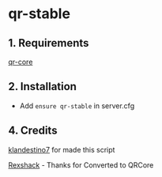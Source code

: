 # qr-stable

## 1. Requirements

[qr-core](https://github.com/QRCore-RedM-Re/qr-core)

## 2. Installation
- Add ```ensure qr-stable``` in server.cfg

## 4. Credits 

   [klandestino7](https://github.com/klandestino7) for made this script
   
   [Rexshack](https://github.com/Rexshack-RedM) - Thanks for Converted to QRCore
